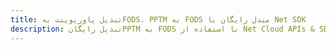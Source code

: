 ---title: تبدیل پاورپوینت بهFODS، PPTM به FODS مبدل رایگان یا Net SDKdescription: تبدیل رایگانPPTM به FODS با استفاده از Net Cloud APIs & SDK. همچنین اسناد Microsoft PowerPoint را در Cloud ایجاد، ویرایش و رندر کنید.---
